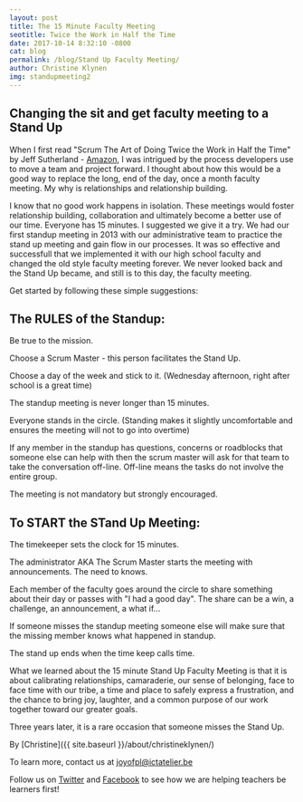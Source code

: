 ```yaml
---
layout: post
title: The 15 Minute Faculty Meeting
seotitle: Twice the Work in Half the Time
date: 2017-10-14 8:32:10 -0800
cat: blog
permalink: /blog/Stand Up Faculty Meeting/
author: Christine Klynen
img: standupmeeting2
---
```

Changing the sit and get faculty meeting to a Stand Up
------
When I first read "Scrum The Art of Doing Twice the Work in Half the Time" by Jeff Sutherland - [Amazon](https://www.amazon.com/Scrum-Doing-Twice-Work-Half/dp/1847941109/ref=pd_lpo_sbs_14_t_0/131-4681130-1166934?_encoding=UTF8&psc=1&refRID=VEZXPNVKJ3Z2KFCFEPSG), I was intrigued by the process developers use to move a team and project forward. I thought about how this would be a good way to replace the long, end of the day, once a month faculty meeting. My why is relationships and relationship building. 

I know that no good work happens in isolation. These meetings would foster relationship building, collaboration and ultimately become a better use of our time. Everyone has 15 minutes. I suggested we give it a try. We had our first standup meeting in 2013 with our administrative team to practice the stand up meeting and gain flow in our processes. It was so effective and successfull that we implemented it with our high school faculty and changed the old style faculty meeting forever. We never looked back and the Stand Up became, and still is to this day, the faculty meeting.

Get started by following these simple suggestions:

The RULES of the Standup: 
------
Be true to the mission.

Choose a Scrum Master - this person facilitates the Stand Up.

Choose a day of the week and stick to it. (Wednesday afternoon, right after school is a great time)

The standup meeting is never longer than 15 minutes.

Everyone stands in the circle. (Standing makes it slightly uncomfortable and ensures the meeting will not to go into overtime)

If any member in the standup has questions, concerns or roadblocks that someone else can help with then the scrum master will ask for that team to take the conversation off-line. Off-line means the tasks do not involve the entire group.

The meeting is not mandatory but strongly encouraged.

To START the STand Up Meeting:
------

The timekeeper sets the clock for 15 minutes.

The administrator AKA The Scrum Master starts the meeting with announcements. The need to knows.

Each member of the faculty goes around the circle to share something about their day or passes with "I had a good day". The share can be a win, a challenge, an announcement, a what if...

If someone misses the standup meeting someone else will make sure that the missing member knows what happened in standup.

The stand up ends when the time keep calls time.

What we learned about the 15 minute Stand Up Faculty Meeting is that it is about calibrating relationships, camaraderie, our sense of belonging, face to face time with our tribe, a time and place to safely express a frustration, and the chance to bring joy, laughter, and a common purpose of our work together toward our greater goals. 

Three years later, it is a rare occasion that someone misses the Stand Up.

By
[Christine]({{ site.baseurl }}/about/christineklynen/)

To learn more, contact us at joyofpl@ictatelier.be 

Follow us on [Twitter](https://twitter.com/joyofpl) and [Facebook](https://www.facebook.com/joyofpl/) to see how we are helping teachers be learners first! 
